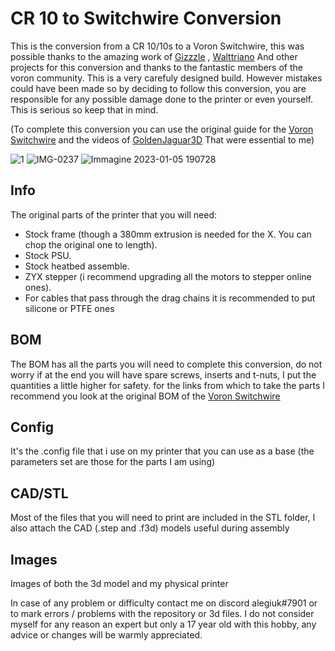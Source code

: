 # CR 10 to Switchwire Conversion
This is the conversion from a CR 10/10s to a Voron Switchwire, this was possible thanks to the amazing work of <a href="https://github.com/VoronDesign/VoronUsers/tree/master/printer_mods/Gizzle/ender-3_(pro)_switchwire">Gizzzle</a> , <a href="https://github.com/walttriano/VoronUsers/tree/master/printer_mods/Triano/Ender_3Pro_Switchwire">Walttriano</a> And other projects for this conversion and thanks to the fantastic members of the voron community. This is a very carefuly designed build. However mistakes could have been made so by deciding to follow this conversion, you are responsible for any possible damage done to the printer or even yourself. This is serious so keep that in mind.

(To complete this conversion you can use the original guide for the <a href="https://vorondesign.com/voron_switchwire">Voron Switchwire</a> and the videos of <a href="https://youtube.com/playlist?list=PLRsIVaP-BizCdEONPhoDoOAeQk3QzMPTN">GoldenJaguar3D</a> That were essential to me)

![1](https://user-images.githubusercontent.com/64409400/210848940-8d1707fc-b0d3-4d0b-907e-dcbf849b97ff.png)
![IMG-0237](https://user-images.githubusercontent.com/64409400/210848981-08822c11-0784-44a0-8156-353964cdd79d.png)
![Immagine 2023-01-05 190728](https://user-images.githubusercontent.com/64409400/210850079-002a1790-2d2d-4913-8416-ca9d644b1d50.png)

## Info
The original parts of the printer that you will need:
- Stock frame (though a 380mm extrusion is needed for the X. You can chop the original one to length).
- Stock PSU.
- Stock heatbed assemble.
- ZYX stepper (i recommend upgrading all the motors to stepper online ones).
- For cables that pass through the drag chains it is recommended to put silicone or PTFE ones


## BOM
The BOM has all the parts you will need to complete this conversion, do not worry if at the end you will have spare screws, inserts and t-nuts, I put the quantities a little higher for safety. for the links from which to take the parts I recommend you look at the original BOM of the <a href="https://vorondesign.com/voron_switchwire">Voron Switchwire</a>

## Config
It's the .config file that i use on my printer that you can use as a base (the parameters set are those for the parts I am using)

## CAD/STL
Most of the files that you will need to print are included in the STL folder, I also attach the CAD (.step and .f3d) models useful during assembly

## Images
Images of both the 3d model and my physical printer


In case of any problem or difficulty contact me on discord alegiuk#7901 or to mark errors / problems with the repository or 3d files. I do not consider myself for any reason an expert but only a 17 year old with this hobby, any advice or changes will be warmly appreciated.
